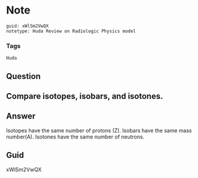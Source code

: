 # Note
```
guid: xWlSm2VwQX
notetype: Huda Review on Radiologic Physics model
```

### Tags
```
Huda
```

## Question
<h2>Compare isotopes, isobars, and isotones.</h2>

## Answer
<section>
<p>Isotopes have the same number of protons (Z).
Isobars have the same mass number(A).
Isotones have the same number of neutrons.</p>

</section>

## Guid
xWlSm2VwQX

